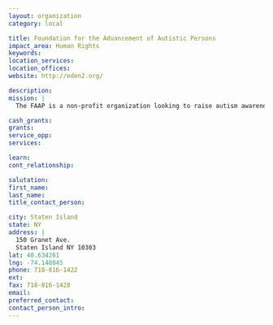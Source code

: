 ```yaml
---
layout: organization
category: local

title: Foundation for the Advancement of Autistic Persons
impact_area: Human Rights
keywords: 
location_services: 
location_offices: 
website: http://eden2.org/

description: 
mission: |
  The FAAP is a non-profit organization looking to raise autism awareness.

cash_grants: 
grants: 
service_opp: 
services: 

learn: 
cont_relationship: 

salutation: 
first_name: 
last_name: 
title_contact_person: 

city: Staten Island
state: NY
address: |
  150 Granet Ave.  
  Staten Island NY 10303
lat: 40.634261
lng: -74.148045
phone: 718-816-1422
ext: 
fax: 718-816-1428
email: 
preferred_contact: 
contact_person_intro: 
---
```

